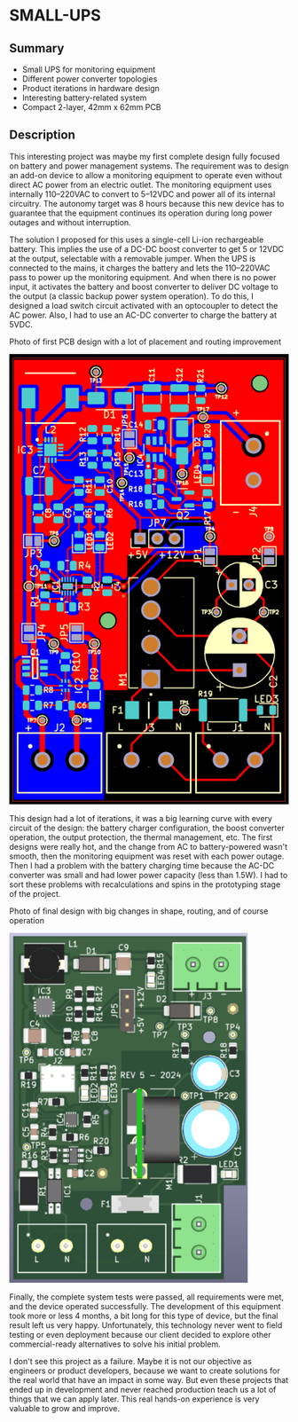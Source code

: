 # SMALL-UPS

## Summary
- Small UPS for monitoring equipment
- Different power converter topologies
- Product iterations in hardware design
- Interesting battery-related system
- Compact 2-layer, 42mm x 62mm PCB


## Description
This interesting project was maybe my first complete design fully focused on battery and power management systems. The requirement was to design an add-on device to allow a monitoring equipment to operate even without direct AC power from an electric outlet. The monitoring equipment uses internally 110–220VAC to convert to 5–12VDC and power all of its internal circuitry. The autonomy target was 8 hours because this new device has to guarantee that the equipment continues its operation during long power outages and without interruption.

The solution I proposed for this uses a single-cell Li-ion rechargeable battery. This implies the use of a DC-DC boost converter to get 5 or 12VDC at the output, selectable with a removable jumper. When the UPS is connected to the mains, it charges the battery and lets the 110–220VAC pass to power up the monitoring equipment. And when there is no power input, it activates the battery and boost converter to deliver DC voltage to the output (a classic backup power system operation). To do this, I designed a load switch circuit activated with an optocoupler to detect the AC power. Also, I had to use an AC-DC converter to charge the battery at 5VDC.

Photo of first PCB design with a lot of placement and routing improvement

![alt text](first-version.png)


This design had a lot of iterations, it was a big learning curve with every circuit of the design: the battery charger configuration, the boost converter operation, the output protection, the thermal management, etc. The first designs were really hot, and the change from AC to battery-powered wasn't smooth, then the monitoring equipment was reset with each power outage. Then I had a problem with the battery charging time because the AC-DC converter was small and had lower power capacity (less than 1.5W). I had to sort these problems with recalculations and spins in the prototyping stage of the project.

Photo of final design with big changes in shape, routing, and of course operation

![alt text](final-version.png)


Finally, the complete system tests were passed, all requirements were met, and the device operated successfully. The development of this equipment took more or less 4 months, a bit long for this type of device, but the final result left us very happy. Unfortunately, this technology never went to field testing or even deployment because our client decided to explore other commercial-ready alternatives to solve his initial problem.

I don't see this project as a failure. Maybe it is not our objective as engineers or product developers, because we want to create solutions for the real world that have an impact in some way. But even these projects that ended up in development and never reached production teach us a lot of things that we can apply later. This real hands-on experience is very valuable to grow and improve.
